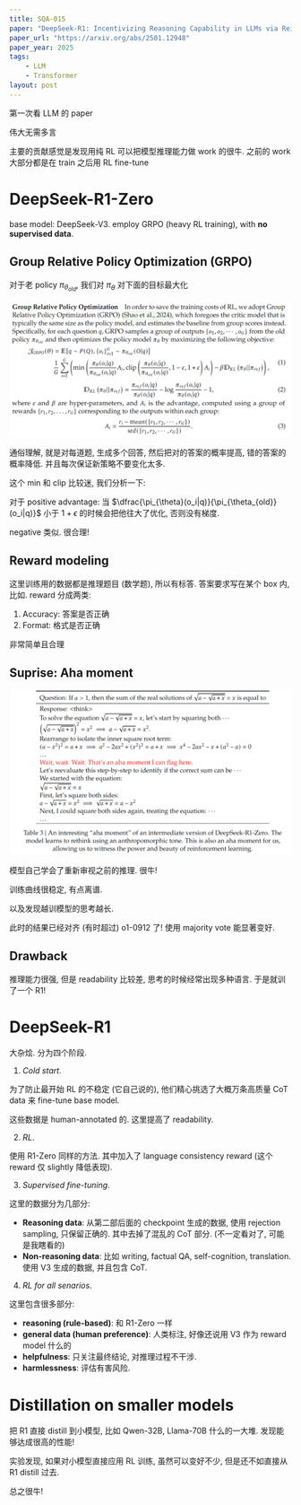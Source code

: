 ```yaml
---
title: SQA-015
paper: "DeepSeek-R1: Incentivizing Reasoning Capability in LLMs via Reinforcement Learning"
paper_url: "https://arxiv.org/abs/2501.12948" 
paper_year: 2025
tags: 
    - LLM
    - Transformer
layout: post
---
```


第一次看 LLM 的 paper

伟大无需多言

主要的贡献感觉是发现用纯 RL 可以把模型推理能力做 work 的很牛. 之前的 work 大部分都是在 train 之后用 RL fine-tune

# DeepSeek-R1-Zero

base model: DeepSeek-V3. employ GRPO (heavy RL training), with **no supervised data**.

## Group Relative Policy Optimization (GRPO)

对于老 policy $\pi_{\theta_{old}}$, 我们对 $\pi_{\theta}$ 对下面的目标最大化

![image not found](/papers/SQA-015/GRPO.png)
 
通俗理解, 就是对每道题, 生成多个回答, 然后把对的答案的概率提高, 错的答案的概率降低. 并且每次保证新策略不要变化太多.

这个 min 和 clip 比较迷, 我们分析一下:

对于 positive advantage: 当 $\dfrac{\pi_{\theta}(o_i|q)}{\pi_{\theta_{old}}(o_i|q)}$ 小于 $1+\epsilon$ 的时候会把他往大了优化, 否则没有梯度.

negative 类似. 很合理!

## Reward modeling

这里训练用的数据都是推理题目 (数学题), 所以有标答. 答案要求写在某个 box 内, 比如. reward 分成两类: 
1. Accuracy: 答案是否正确
2. Format: 格式是否正确

非常简单且合理

## Suprise: Aha moment

![image not found](/papers/SQA-015/aha.png)

模型自己学会了重新审视之前的推理. 很牛!

训练曲线很稳定, 有点离谱.

以及发现越训模型的思考越长.

此时的结果已经对齐 (有时超过) o1-0912 了! 使用 majority vote 能显著变好.

## Drawback

推理能力很强, 但是 readability 比较差, 思考的时候经常出现多种语言. 于是就训了一个 R1!

# DeepSeek-R1

大杂烩. 分为四个阶段.

1. *Cold start*.

为了防止最开始 RL 的不稳定 (它自己说的), 他们精心挑选了大概万条高质量 CoT data 来 fine-tune base model.

这些数据是 human-annotated 的. 这里提高了 readability.

2. *RL*.

使用 R1-Zero 同样的方法. 其中加入了 language consistency reward (这个 reward 仅 slightly 降低表现).

3. *Supervised fine-tuning*.

这里的数据分为几部分:
- **Reasoning data**: 从第二部后面的 checkpoint 生成的数据, 使用 rejection sampling, 只保留正确的. 其中去掉了混乱的 CoT 部分. (不一定看对了, 可能是我瞎看的)
- **Non-reasoning data**: 比如 writing, factual QA, self-cognition, translation. 使用 V3 生成的数据, 并且包含 CoT.

4. *RL for all senarios*.

这里包含很多部分:
- **reasoning (rule-based)**: 和 R1-Zero 一样
- **general data (human preference)**: 人类标注, 好像还说用 V3 作为 reward model 什么的
- **helpfulness**: 只关注最终结论, 对推理过程不干涉.
- **harmlessness**: 评估有害风险. 

# Distillation on smaller models

把 R1 直接 distill 到小模型, 比如 Qwen-32B, Llama-70B 什么的一大堆. 发现能够达成很高的性能!

实验发现, 如果对小模型直接应用 RL 训练, 虽然可以变好不少, 但是还不如直接从 R1 distill 过去.

总之很牛!